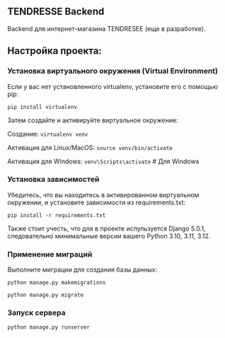 ## TENDRESSE Backend

Backend для интернет-магазина TENDRESEE (еще в разработке).

## Настройка проекта:

### Установка виртуального окружения (Virtual Environment)
Если у вас нет установленного virtualenv, установите его с помощью pip:

<code>pip install virtualenv</code>

Затем создайте и активируйте виртуальное окружение:

Создание: <code>virtualenv venv</code>

Активация для Linux/MacOS: <code>source venv/bin/activate</code>

Активация для Windows: <code>venv\Scripts\activate</code>  # Для Windows

### Установка зависимостей

Убедитесь, что вы находитесь в активированном виртуальном окружении, и установите зависимости из requirements.txt:

<code>pip install -r requirements.txt</code>

Также стоит учесть, что для в проекте испульзуется Django 5.0.1, следовательно минимальные версии вашего Python 3.10, 3.11, 3.12.

### Применение миграций

Выполните миграции для создания базы данных:

<code>python manage.py makemigrations</code>

<code>python manage.py migrate</code>

### Запуск сервера

<code>python manage.py runserver</code>
